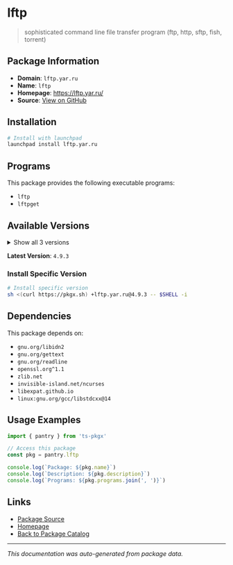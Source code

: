 # lftp

> sophisticated command line file transfer program (ftp, http, sftp, fish, torrent)

## Package Information

- **Domain**: `lftp.yar.ru`
- **Name**: `lftp`
- **Homepage**: https://lftp.yar.ru/
- **Source**: [View on GitHub](https://github.com/pkgxdev/pantry/tree/main/projects/lftp.yar.ru/package.yml)

## Installation

```bash
# Install with launchpad
launchpad install lftp.yar.ru
```

## Programs

This package provides the following executable programs:

- `lftp`
- `lftpget`

## Available Versions

<details>
<summary>Show all 3 versions</summary>

- `4.9.3`, `4.9.2`, `4.9.1`

</details>

**Latest Version**: `4.9.3`

### Install Specific Version

```bash
# Install specific version
sh <(curl https://pkgx.sh) +lftp.yar.ru@4.9.3 -- $SHELL -i
```

## Dependencies

This package depends on:

- `gnu.org/libidn2`
- `gnu.org/gettext`
- `gnu.org/readline`
- `openssl.org^1.1`
- `zlib.net`
- `invisible-island.net/ncurses`
- `libexpat.github.io`
- `linux:gnu.org/gcc/libstdcxx@14`

## Usage Examples

```typescript
import { pantry } from 'ts-pkgx'

// Access this package
const pkg = pantry.lftp

console.log(`Package: ${pkg.name}`)
console.log(`Description: ${pkg.description}`)
console.log(`Programs: ${pkg.programs.join(', ')}`)
```

## Links

- [Package Source](https://github.com/pkgxdev/pantry/tree/main/projects/lftp.yar.ru/package.yml)
- [Homepage](https://lftp.yar.ru/)
- [Back to Package Catalog](../../package-catalog.md)

---

*This documentation was auto-generated from package data.*
